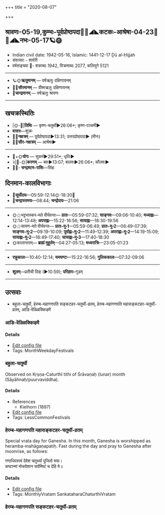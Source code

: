 +++
title = "2020-08-07"

+++
## श्रावणः-05-19,कुम्भः-पूर्वप्रोष्ठपदा🌛🌌◢◣कटकः-आश्रेषा-04-23🌌🌞◢◣नभः-05-17🪐🌞
- Indian civil date: 1942-05-16, Islamic: 1441-12-17 Ḏū al-Ḥijjah
- संवत्सरः - शार्वरी
- वर्षसङ्ख्या 🌛- शकाब्दः 1942, विक्रमाब्दः 2077, कलियुगे 5121
___________________
- 🪐🌞**ऋतुमानम्** — वर्षऋतुः दक्षिणायनम्
- 🌌🌞**सौरमानम्** — ग्रीष्मऋतुः दक्षिणायनम्
- 🌛**चान्द्रमानम्** — वर्षऋतुः श्रावणः
___________________


## खचक्रस्थितिः
- |🌞-🌛|**तिथिः** — कृष्ण-चतुर्थी►26:06*; कृष्ण-पञ्चमी►  
- **वासरः**—शुक्रः  
- 🌌🌛**नक्षत्रम्** — पूर्वप्रोष्ठपदा►13:31; उत्तरप्रोष्ठपदा► (मीनः)  
- 🌌🌞**सौर-नक्षत्रम्** — आश्रेषा►  
___________________
- 🌛+🌞**योगः** — सुकर्म►29:51*; धृतिः►  
- २|🌛-🌞|**करणम्** — बवः►13:07; बालवः►26:06*; कौलवः►  
- 🌌🌛- **चन्द्राष्टम-राशिः**—सिंहः  


## दिनमान-कालविभागाः
- 🌅**सूर्योदयः**—05:59-12:14🌞️-18:30🌇  
- 🌛**चन्द्रास्तमयः**—08:44; **चन्द्रोदयः**—21:06  
___________________
- 🌞⚝भट्टभास्कर-मते वीर्यवन्तः— **प्रातः**—05:59-07:32; **साङ्गवः**—09:06-10:40; **मध्याह्नः**—12:14-13:48; **अपराह्णः**—15:22-16:56; **सायाह्नः**—18:30-19:56  
- 🌞⚝सायण-मते वीर्यवन्तः— **प्रातः-मु॰1**—05:59-06:49; **प्रातः-मु॰2**—06:49-07:39; **साङ्गवः-मु॰2**—09:19-10:09; **पूर्वाह्णः-मु॰2**—11:49-12:39; **अपराह्णः-मु॰2**—14:19-15:09; **सायाह्णः-मु॰2**—16:49-17:40; **सायाह्णः-मु॰3**—17:40-18:30  
- 🌞कालान्तरम्— **ब्राह्मं मुहूर्तम्**—04:27-05:13; **मध्यरात्रिः**—23:05-01:23  
___________________
- **राहुकालः**—10:40-12:14; **यमघण्टः**—15:22-16:56; **गुलिककालः**—07:32-09:06  
___________________
- **शूलम्**—प्रतीची दिक् (►10:59); **परिहारः**–गुडम्  
___________________

## उत्सवाः
- बहुला-चतुर्थी, हेरम्ब-महागणपति सङ्कटहर-चतुर्थी-व्रतम्, हेरम्ब-महागणपति महासङ्कटहर-चतुर्थी-व्रतम्, आडि-वॆळ्ळिक्किऴमै
### आडि-वॆळ्ळिक्किऴमै



#### Details
- [Edit config file](https://github.com/jyotisham/adyatithi/tree/master/tamil/description_only/ADi~veLLikkizhamai.toml)
- Tags: MonthWeekdayFestivals


### बहुला-चतुर्थी

Observed on Kṛṣṇa-Caturthī tithi of Śrāvaṇaḥ (lunar) month (Sāyāhnaḥ/puurvaviddha). 

#### Details
- References
  - Kielhorn (1897)
- [Edit config file](https://github.com/jyotisham/adyatithi/tree/master/devatA/shakti/lunar_month/tithi/05/19/bahulA~caturthI.toml)
- Tags: LessCommonFestivals


### हेरम्ब-महागणपति महासङ्कटहर-चतुर्थी-व्रतम्

Special vrata day for Ganesha. In this month, Ganesha is worshipped as heramba-mahāgaṇapatiḥ. Fast during the day and pray to Ganesha after moonrise, as follows:

गणाधिपस्त्वं देवेश चतुर्थ्यां पूजितो मया।  
कष्टान्मां मोचयेशान सर्वमिष्टं च देहि मे॥



#### Details
- [Edit config file](https://github.com/jyotisham/adyatithi/tree/master/devatA/gaNapati/description_only/hEramba-mahAgaNapati%20mahAsaGkaTahara-caturthI-vratam.toml)
- Tags: MonthlyVratam SankataharaChaturthiVratam


### हेरम्ब-महागणपति सङ्कटहर-चतुर्थी-व्रतम्
